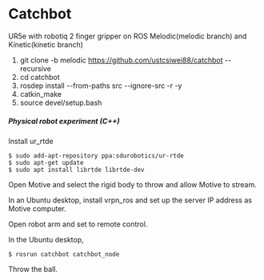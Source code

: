 # Catchbot

UR5e with robotiq 2 finger gripper on ROS Melodic(melodic branch) and Kinetic(kinetic branch)
1. git clone -b melodic https://github.com/ustcsiwei88/catchbot --recursive
2. cd catchbot
3. rosdep install --from-paths src --ignore-src -r -y
4. catkin\_make
5. source devel/setup.bash

##### Physical robot experiment (C++)
Install ur_rtde
```
$ sudo add-apt-repository ppa:sdurobotics/ur-rtde
$ sudo apt-get update
$ sudo apt install librtde librtde-dev
```

Open Motive and select the rigid body to throw and allow Motive to stream.

In an Ubuntu desktop, install vrpn_ros and set up the server IP address as Motive computer.

Open robot arm and set to remote control.

In the Ubuntu desktop,
```
$ rosrun catchbot catchbot_node 
```

Throw the ball.
